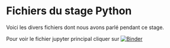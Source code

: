 # Fichiers du stage Python

Voici les divers fichiers dont nous avons parlé pendant ce stage.

Pour voir le fichier jupyter principal cliquer sur [![Binder](https://mybinder.org/badge.svg)](https://mybinder.org/v2/gh/py-math/python/master?filepath=StagePython.ipynb)
